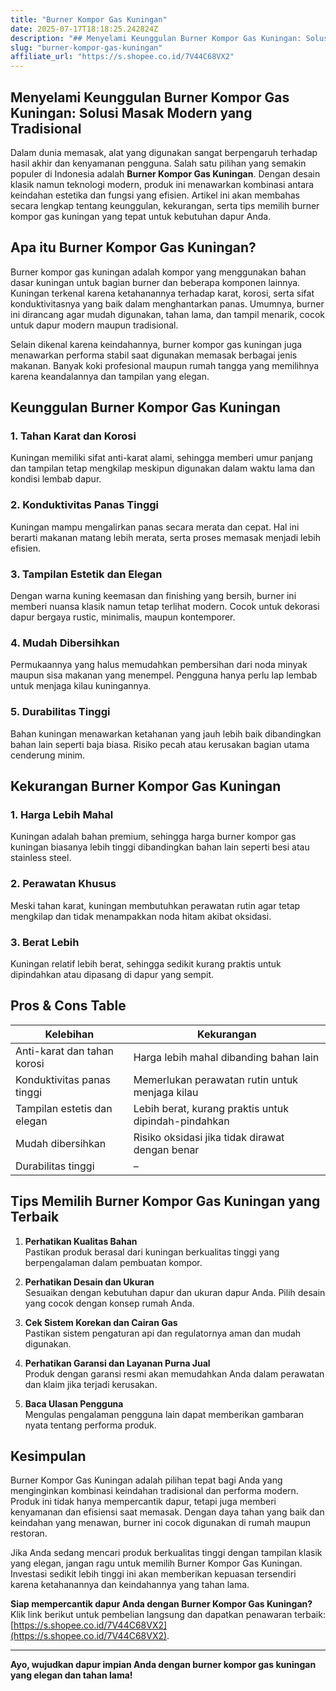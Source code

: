 ```yaml
---
title: "Burner Kompor Gas Kuningan"
date: 2025-07-17T18:18:25.242824Z
description: "## Menyelami Keunggulan Burner Kompor Gas Kuningan: Solusi Masak Modern yang Tradisional..."
slug: "burner-kompor-gas-kuningan"
affiliate_url: "https://s.shopee.co.id/7V44C68VX2"
---
```

## Menyelami Keunggulan Burner Kompor Gas Kuningan: Solusi Masak Modern yang Tradisional

Dalam dunia memasak, alat yang digunakan sangat berpengaruh terhadap hasil akhir dan kenyamanan pengguna. Salah satu pilihan yang semakin populer di Indonesia adalah **Burner Kompor Gas Kuningan**. Dengan desain klasik namun teknologi modern, produk ini menawarkan kombinasi antara keindahan estetika dan fungsi yang efisien. Artikel ini akan membahas secara lengkap tentang keunggulan, kekurangan, serta tips memilih burner kompor gas kuningan yang tepat untuk kebutuhan dapur Anda.

## Apa itu Burner Kompor Gas Kuningan?

Burner kompor gas kuningan adalah kompor yang menggunakan bahan dasar kuningan untuk bagian burner dan beberapa komponen lainnya. Kuningan terkenal karena ketahanannya terhadap karat, korosi, serta sifat konduktivitasnya yang baik dalam menghantarkan panas. Umumnya, burner ini dirancang agar mudah digunakan, tahan lama, dan tampil menarik, cocok untuk dapur modern maupun tradisional.

Selain dikenal karena keindahannya, burner kompor gas kuningan juga menawarkan performa stabil saat digunakan memasak berbagai jenis makanan. Banyak koki profesional maupun rumah tangga yang memilihnya karena keandalannya dan tampilan yang elegan.

## Keunggulan Burner Kompor Gas Kuningan

### 1. Tahan Karat dan Korosi
Kuningan memiliki sifat anti-karat alami, sehingga memberi umur panjang dan tampilan tetap mengkilap meskipun digunakan dalam waktu lama dan kondisi lembab dapur.

### 2. Konduktivitas Panas Tinggi
Kuningan mampu mengalirkan panas secara merata dan cepat. Hal ini berarti makanan matang lebih merata, serta proses memasak menjadi lebih efisien.

### 3. Tampilan Estetik dan Elegan
Dengan warna kuning keemasan dan finishing yang bersih, burner ini memberi nuansa klasik namun tetap terlihat modern. Cocok untuk dekorasi dapur bergaya rustic, minimalis, maupun kontemporer.

### 4. Mudah Dibersihkan
Permukaannya yang halus memudahkan pembersihan dari noda minyak maupun sisa makanan yang menempel. Pengguna hanya perlu lap lembab untuk menjaga kilau kuningannya.

### 5. Durabilitas Tinggi
Bahan kuningan menawarkan ketahanan yang jauh lebih baik dibandingkan bahan lain seperti baja biasa. Risiko pecah atau kerusakan bagian utama cenderung minim.

## Kekurangan Burner Kompor Gas Kuningan

### 1. Harga Lebih Mahal
Kuningan adalah bahan premium, sehingga harga burner kompor gas kuningan biasanya lebih tinggi dibandingkan bahan lain seperti besi atau stainless steel.

### 2. Perawatan Khusus
Meski tahan karat, kuningan membutuhkan perawatan rutin agar tetap mengkilap dan tidak menampakkan noda hitam akibat oksidasi.

### 3. Berat Lebih
Kuningan relatif lebih berat, sehingga sedikit kurang praktis untuk dipindahkan atau dipasang di dapur yang sempit.

## Pros & Cons Table

| Kelebihan                                       | Kekurangan                                               |
|--------------------------------------------------|----------------------------------------------------------|
| Anti-karat dan tahan korosi                     | Harga lebih mahal dibanding bahan lain                  |
| Konduktivitas panas tinggi                        | Memerlukan perawatan rutin untuk menjaga kilau       |
| Tampilan estetis dan elegan                     | Lebih berat, kurang praktis untuk dipindah-pindahkan  |
| Mudah dibersihkan                               | Risiko oksidasi jika tidak dirawat dengan benar       |
| Durabilitas tinggi                              | –                                                        |

## Tips Memilih Burner Kompor Gas Kuningan yang Terbaik

1. **Perhatikan Kualitas Bahan**  
Pastikan produk berasal dari kuningan berkualitas tinggi yang berpengalaman dalam pembuatan kompor.

2. **Perhatikan Desain dan Ukuran**  
Sesuaikan dengan kebutuhan dapur dan ukuran dapur Anda. Pilih desain yang cocok dengan konsep rumah Anda.

3. **Cek Sistem Korekan dan Cairan Gas**  
Pastikan sistem pengaturan api dan regulatornya aman dan mudah digunakan.

4. **Perhatikan Garansi dan Layanan Purna Jual**  
Produk dengan garansi resmi akan memudahkan Anda dalam perawatan dan klaim jika terjadi kerusakan.

5. **Baca Ulasan Pengguna**  
Mengulas pengalaman pengguna lain dapat memberikan gambaran nyata tentang performa produk.

## Kesimpulan

Burner Kompor Gas Kuningan adalah pilihan tepat bagi Anda yang menginginkan kombinasi keindahan tradisional dan performa modern. Produk ini tidak hanya mempercantik dapur, tetapi juga memberi kenyamanan dan efisiensi saat memasak. Dengan daya tahan yang baik dan keindahan yang menawan, burner ini cocok digunakan di rumah maupun restoran.

Jika Anda sedang mencari produk berkualitas tinggi dengan tampilan klasik yang elegan, jangan ragu untuk memilih Burner Kompor Gas Kuningan. Investasi sedikit lebih tinggi ini akan memberikan kepuasan tersendiri karena ketahanannya dan keindahannya yang tahan lama.

**Siap mempercantik dapur Anda dengan Burner Kompor Gas Kuningan?** Klik link berikut untuk pembelian langsung dan dapatkan penawaran terbaik: [https://s.shopee.co.id/7V44C68VX2](https://s.shopee.co.id/7V44C68VX2).

---

**Ayo, wujudkan dapur impian Anda dengan burner kompor gas kuningan yang elegan dan tahan lama!**